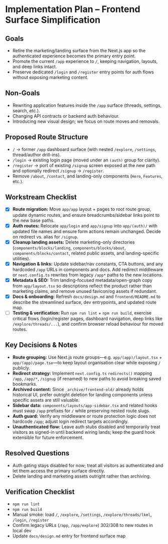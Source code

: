 # Implementation Plan – Frontend Surface Simplification

## Goals
- Retire the marketing/landing surface from the Next.js app so the authenticated experience becomes the primary entry point.
- Promote the current `/app` experience to `/`, keeping navigation, layouts, and deep links intact.
- Preserve dedicated `/login` and `/register` entry points for auth flows without exposing marketing content.

## Non-Goals
- Rewriting application features inside the `/app` surface (threads, settings, search, etc.).
- Changing API contracts or backend auth behaviour.
- Introducing new visual design; we focus on route moves and removals.

## Proposed Route Structure
- `/` → former `/app` dashboard surface (with nested `/explore`, `/settings`, thread/author drill-ins).
- `/login` → existing login page (moved under an `(auth)` group for clarity).
- `/register` → port of existing `/signup` screen exposed at the new path and optionally redirect `/signup` → `/register`.
- Remove `/about`, `/contact`, and landing-only components (`Hero`, `Features`, etc.).

## Workstream Checklist
- [x] **Route migration:** Move `app/app` layout + pages to root route group, update dynamic routes, and ensure breadcrumbs/sidebar links point to the new base paths.
- [x] **Auth routes:** Relocate `app/login` and `app/signup` into `app/(auth)/` with updated file names and ensure form actions remain unchanged. Decide on redirect vs. alias for `/signup`.
- [x] **Cleanup landing assets:** Delete marketing-only directories (`components/blocks/landing`, `components/blocks/about`, `components/blocks/contact`, related public assets, and landing-specific utilities).
- [x] **Navigation & links:** Update sidebar/nav constants, CTA buttons, and any hardcoded `/app` URLs in components and docs. Add redirect middleware or `next.config.ts` rewrites from legacy `/app*` paths to the new locations.
- [x] **Metadata & SEO:** Trim landing-focused metadata/open-graph copy from `app/layout.tsx` so descriptions reflect the product rather than marketing claims, and remove unused favicon/og assets if redundant.
- [x] **Docs & onboarding:** Refresh `docs/design.md` and `frontend/README.md` to describe the streamlined surface, dev entrypoints, and updated route map.
- [ ] **Testing & verification:** Run `npm run lint` + `npm run build`, exercise critical flows (login/register pages, dashboard navigation, deep links like `/explore/threads/...`), and confirm browser reload behaviour for moved routes.

## Key Decisions & Notes
- **Route grouping:** Use Next.js route groups—e.g. `app/(app)/layout.tsx` + `app/(app)/page.tsx`—to keep layout organisation clear while exposing `/` publicly.
- **Redirect strategy:** Implement `next.config.ts` `redirects()` mapping `/app`, `/app/*`, `/signup` (if renamed) to new paths to avoid breaking saved bookmarks.
- **Archived content:** Since `_archive/frontend-old/` already holds historical UI, prefer outright deletion for landing components unless specific assets are still valuable.
- **Sidebar data:** `components/layouts/app-sidebar.tsx` and related hooks must swap `/app` prefixes for `/` while preserving nested route slugs.
- **Auth guard:** Verify any middleware or route protection logic does not hardcode `/app`; adjust login redirect targets accordingly.
- **Unauthenticated flow:** Leave auth stubs disabled and temporarily treat visitors as signed-in until backend wiring lands; keep the guard hook extensible for future enforcement.

## Resolved Questions
- Auth gating stays disabled for now; treat all visitors as authenticated and let them access the primary surface directly.
- Delete landing and marketing assets outright rather than archiving.

## Verification Checklist
- `npm run lint`
- `npm run build`
- Manual smoke: load `/`, `/explore`, `/settings`, `/explore/threads/lkml`, `/login`, `/register`
- Confirm legacy URLs (`/app`, `/app/explore`) 302/308 to new routes in local dev
- Update `docs/design.md` entry for frontend surface map
